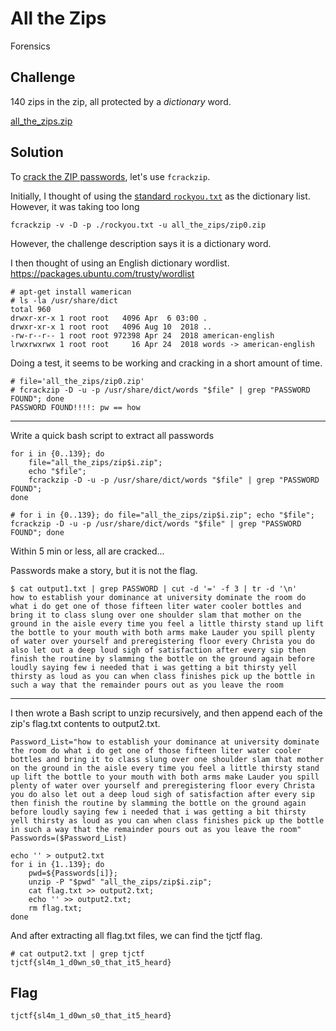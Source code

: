 # All the Zips
Forensics

## Challenge 

140 zips in the zip, all protected by a *dictionary* word.

[all_the_zips.zip](41f4419f4ba027561f22df9fabb56589205c4ec4bf47fa49d5e07cc3910d6d4f_all_the_zips.zip)

## Solution

To [crack the ZIP passwords](https://allanfeid.com/content/cracking-zip-files-fcrackzip), let's use `fcrackzip`.

Initially, I thought of using the [standard `rockyou.txt`](http://downloads.skullsecurity.org/passwords/rockyou.txt.bz2) as the dictionary list. However, it was taking too long

	fcrackzip -v -D -p ./rockyou.txt -u all_the_zips/zip0.zip 

However, the challenge description says it is a dictionary word.

I then thought of using an English dictionary wordlist. https://packages.ubuntu.com/trusty/wordlist

	# apt-get install wamerican
	# ls -la /usr/share/dict                  
	total 960
	drwxr-xr-x 1 root root   4096 Apr  6 03:00 .
	drwxr-xr-x 1 root root   4096 Aug 10  2018 ..
	-rw-r--r-- 1 root root 972398 Apr 24  2018 american-english
	lrwxrwxrwx 1 root root     16 Apr 24  2018 words -> american-english

Doing a test, it seems to be working and cracking in a short amount of time.

	# file='all_the_zips/zip0.zip'
	# fcrackzip -D -u -p /usr/share/dict/words "$file" | grep "PASSWORD FOUND"; done
	PASSWORD FOUND!!!!: pw == how

---

Write a quick bash script to extract all passwords

	for i in {0..139}; do
		file="all_the_zips/zip$i.zip";
		echo "$file";
		fcrackzip -D -u -p /usr/share/dict/words "$file" | grep "PASSWORD FOUND";
	done

	# for i in {0..139}; do file="all_the_zips/zip$i.zip"; echo "$file"; fcrackzip -D -u -p /usr/share/dict/words "$file" | grep "PASSWORD FOUND"; done

Within 5 min or less, all are cracked...

Passwords make a story, but it is not the flag.

	$ cat output1.txt | grep PASSWORD | cut -d '=' -f 3 | tr -d '\n'
	how to establish your dominance at university dominate the room do what i do get one of those fifteen liter water cooler bottles and bring it to class slung over one shoulder slam that mother on the ground in the aisle every time you feel a little thirsty stand up lift the bottle to your mouth with both arms make Lauder you spill plenty of water over yourself and preregistering floor every Christa you do also let out a deep loud sigh of satisfaction after every sip then finish the routine by slamming the bottle on the ground again before loudly saying few i needed that i was getting a bit thirsty yell thirsty as loud as you can when class finishes pick up the bottle in such a way that the remainder pours out as you leave the room

---

I then wrote a Bash script to unzip recursively, and then append each of the zip's flag.txt contents to output2.txt.

	Password_List="how to establish your dominance at university dominate the room do what i do get one of those fifteen liter water cooler bottles and bring it to class slung over one shoulder slam that mother on the ground in the aisle every time you feel a little thirsty stand up lift the bottle to your mouth with both arms make Lauder you spill plenty of water over yourself and preregistering floor every Christa you do also let out a deep loud sigh of satisfaction after every sip then finish the routine by slamming the bottle on the ground again before loudly saying few i needed that i was getting a bit thirsty yell thirsty as loud as you can when class finishes pick up the bottle in such a way that the remainder pours out as you leave the room"
	Passwords=($Password_List)

	echo '' > output2.txt
	for i in {1..139}; do
		pwd=${Passwords[i]};
		unzip -P "$pwd" "all_the_zips/zip$i.zip";
		cat flag.txt >> output2.txt;
		echo '' >> output2.txt;
		rm flag.txt;
	done

And after extracting all flag.txt files, we can find the tjctf flag.

	# cat output2.txt | grep tjctf
	tjctf{sl4m_1_d0wn_s0_that_it5_heard}

## Flag

	tjctf{sl4m_1_d0wn_s0_that_it5_heard}

